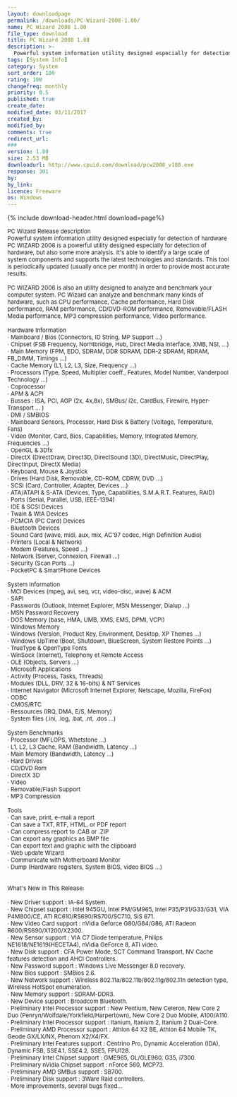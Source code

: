 ```yaml
---
layout: downloadpage
permalink: /downloads/PC-Wizard-2008-1.80/
name: PC Wizard 2008 1.80
file_type: download
title: PC Wizard 2008 1.80
description: >-
  Powerful system information utility designed especially for detection of hardware
tags: [System Info]
category: System
sort_order: 100
rating: 100
changefreq: monthly
priority: 0.5
published: true
create_date: 
modified_date: 03/11/2017
created_by: 
modified_by: 
comments: true
redirect_url: 
### 
version: 1.80
size: 2.53 MB
downloadurl: http://www.cpuid.com/download/pcw2008_v180.exe
response: 301
by: 
by_link: 
licence: Freeware
os: Windows
---
```


{% include download-header.html download=page%}

<p style="fix-download-text !important">
<p><font size="2">PC Wizard Release description <br />
Powerful system information utility designed especially for detection of hardware <br />
PC WIZARD 2006 is a powerful utility designed especially for detection of hardware, but also some more analysis. It's able to identify a large scale of system components and supports the latest technologies and standards. This tool is periodically updated (usually once per month) in order to provide most accurate results. <br />
<br />
PC WIZARD 2006 is also an utility designed to analyze and benchmark your computer system. PC Wizard can analyze and benchmark many kinds of hardware, such as CPU performance, Cache performance, Hard Disk performance, RAM performance, CD/DVD-ROM performance, Removable/FLASH Media performance, MP3 compression performance, Video performance. <br />
<br />
Hardware Information <br />
· Mainboard / Bios (Connectors, ID String, MP Support ...) <br />
· Chipset (FSB Frequency, Norhtbridge, Hub, Direct Media Interface, XMB, NSI, ...) <br />
· Main Memory (FPM, EDO, SDRAM, DDR SDRAM, DDR-2 SDRAM, RDRAM, FB_DIMM, Timings ...) <br />
· Cache Memory (L1, L2, L3, Size, Frequency ...) <br />
· Processors (Type, Speed, Multiplier coeff., Features, Model Number, Vanderpool Technology ...) <br />
· Coprocessor <br />
· APM &amp; ACPI <br />
· Busses : ISA, PCI, AGP (2x, 4x,8x), SMBus/ i2c, CardBus, Firewire, Hyper-Transport ... ) <br />
· DMI / SMBIOS <br />
· Mainboard Sensors, Processor, Hard Disk &amp; Battery (Voltage, Temperature, Fans) <br />
· Video (Monitor, Card, Bios, Capabilities, Memory, Integrated Memory, Frequencies ...) <br />
· OpenGL &amp; 3Dfx <br />
· DirectX (DirectDraw, Direct3D, DirectSound (3D), DirectMusic, DirectPlay, DirectInput, DirectX Media) <br />
· Keyboard, Mouse &amp; Joystick <br />
· Drives (Hard Disk, Removable, CD-ROM, CDRW, DVD ...) <br />
· SCSI (Card, Controller, Adapter, Devices ...) <br />
· ATA/ATAPI &amp; S-ATA (Devices, Type, Capabilities, S.M.A.R.T. Features, RAID) <br />
· Ports (Serial, Parallel, USB, IEEE-1394) <br />
· IDE &amp; SCSI Devices <br />
· Twain &amp; WIA Devices <br />
· PCMCIA (PC Card) Devices <br />
· Bluetooth Devices <br />
· Sound Card (wave, midi, aux, mix, AC'97 codec, High Definition Audio) <br />
· Printers (Local &amp; Network) <br />
· Modem (Features, Speed ...) <br />
· Network (Server, Connexion, Firewall ...) <br />
· Security (Scan Ports ...) <br />
· PocketPC &amp; SmartPhone Devices <br />
<br />
System Information <br />
· MCI Devices (mpeg, avi, seq, vcr, video-disc, wave) &amp; ACM <br />
· SAPI <br />
· Passwords (Outlook, Internet Explorer, MSN Messenger, Dialup ...) <br />
· MSN Password Recovery <br />
· DOS Memory (base, HMA, UMB, XMS, EMS, DPMI, VCPI) <br />
· Windows Memory <br />
· Windows (Version, Product Key, Environment, Desktop, XP Themes ...) <br />
· Windows UpTime (Boot, Shutdown, BlueScreen, System Restore Points ...) <br />
· TrueType &amp; OpenType Fonts <br />
· WinSock (Internet), Telephony et Remote Access <br />
· OLE (Objects, Servers ...) <br />
· Microsoft Applications <br />
· Activity (Process, Tasks, Threads) <br />
· Modules (DLL, DRV, 32 &amp; 16-bits) &amp; NT Services <br />
· Internet Navigator (Microsoft Internet Explorer, Netscape, Mozilla, FireFox) <br />
· ODBC <br />
· CMOS/RTC <br />
· Ressources (IRQ, DMA, E/S, Memory) <br />
· System files (.ini, .log, .bat, .nt, .dos ...) <br />
<br />
System Benchmarks <br />
· Processor (MFLOPS, Whetstone ...) <br />
· L1, L2, L3 Cache, RAM (Bandwidth, Latency ...) <br />
· Main Memory (Bandwidth, Latency ...) <br />
· Hard Drives <br />
· CD/DVD Rom <br />
· DirectX 3D <br />
· Video <br />
· Removable/Flash Support <br />
· MP3 Compression <br />
<br />
Tools <br />
· Can save, print, e-mail a report <br />
· Can save a TXT, RTF, HTML, or PDF report <br />
· Can compress report to .CAB or .ZIP <br />
· Can export any graphics as BMP file <br />
· Can export text and graphic with the clipboard <br />
· Web update Wizard <br />
· Communicate with Motherboard Monitor <br />
· Dump (Hardware registers, System BIOS, video BIOS ...) <br />
<br />
<br />
What's New in This Release: <br />
<br />
· New Driver support : IA-64 System. <br />
· New Chipset support : Intel 945GU, Intel PM/GM965, Intel P35/P31/G33/G31, VIA P4M800/CE, ATI RC610/RS690/RS700/SC710, SiS 671. <br />
· New Video Card support : nVidia Geforce G80/G84/G86, ATI Radeon R600/RS690/X1200/X2300. <br />
· New Sensor support : VIA C7 Diode temperature, Philips NE1618/NE1619(HECETA4), nVidia GeForce 8, ATI video. <br />
· New Disk support : CFA Power Mode, SCT Command Transport, NV Cache features detection and AHCI Controllers. <br />
· New Password support : Windows Live Messenger 8.0 recovery. <br />
· New Bios support : SMBios 2.6. <br />
· New Network support : Wireless 802.11a/802.11b/802.11g/802.11n detection type, Wireless HotSpot enumeration. <br />
· New Memory support : SDRAM-DDR3. <br />
· New Device support : Broadcom Bluetooth. <br />
· Preliminary Intel Processor support : New Pentium, New Celeron, New Core 2 Duo (Penryn/Wolfdale/Yorkfield/Harpertown), New Core 2 Duo Mobile, A100/A110. <br />
· Preliminary Intel Processor support : Itanium, Itanium 2, Itanium 2 Dual-Core. <br />
· Preliminary AMD Processor support : Athlon 64 X2 BE, Athlon 64 Mobile TK, Geode GX/LX/NX, Phenom X2/X4/FX. <br />
· Preliminary Intel Features support : Centrino Pro, Dynamic Acceleration (IDA), Dynamic FSB, SSE4.1, SSE4.2, SSE5, FPU128. <br />
· Preliminary Intel Chipset support : GME965, GL/GLE960, G35, i7300. <br />
· Preliminary nVidia Chipset support : nForce 560, MCP73. <br />
· Preliminary AMD SMBus support : SB700. <br />
· Preliminary Disk support : 3Ware Raid controllers. <br />
· More improvements, several bugs fixed...</font></p></p>
